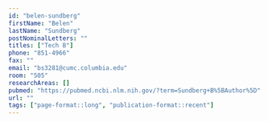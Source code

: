 ```yaml
---
id: "belen-sundberg"
firstName: "Belen"
lastName: "Sundberg"
postNominalLetters: ""
titles: ["Tech B"]
phone: "851-4966"
fax: ""
email: "bs3281@cumc.columbia.edu"
room: "505"
researchAreas: []
pubmed: "https://pubmed.ncbi.nlm.nih.gov/?term=Sundberg+B%5BAuthor%5D"
url: ""
tags: ["page-format::long", "publication-format::recent"]
---
```

